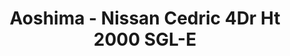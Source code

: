 ---
layout: product
title: "Aoshima - Nissan Cedric 4Dr Ht 2000 SGL-E"
price: "TBA" 
desc: "N/A"
img_path: "/assets/img/AO42670.webp"
brand: "N/A"
available: false
special_offer: false
new: false
soon: false
cat: "010000"
subcat: "013700"
subsubcat: "0N/A"
sifra: "AO42670"
popular: false
---